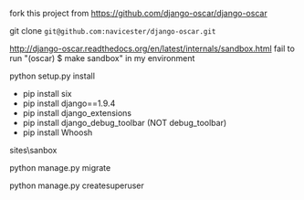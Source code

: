fork this project from https://github.com/django-oscar/django-oscar

git clone ```git@github.com:navicester/django-oscar.git```

http://django-oscar.readthedocs.org/en/latest/internals/sandbox.html
fail to run "(oscar) $ make sandbox" in my environment

python setup.py install

 - pip install six
 - pip install django==1.9.4
 - pip install django_extensions
 - pip install django_debug_toolbar (NOT debug_toolbar)
 - pip install Whoosh


sites\sanbox

python manage.py migrate

python manage.py createsuperuser
